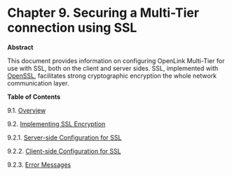 <div id="mt_uda52ssl" class="chapter">

<div class="titlepage">

<div>

<div>

# Chapter 9. Securing a Multi-Tier connection using SSL

</div>

<div>

<div class="abstract">

**Abstract**

This document provides information on configuring OpenLink Multi-Tier
for use with SSL, both on the client and server sides. SSL, implemented
with
<a href="http://www.openssl.org" class="ulink" target="_top">OpenSSL</a>,
facilitates strong cryptographic encryption the whole network
communication layer.

</div>

</div>

</div>

</div>

<div class="toc">

**Table of Contents**

<span class="section">9.1. [Overview](mt_ssloverview.html)</span>

<span class="section">9.2. [Implementing SSL
Encryption](mt_sslimplementation.html)</span>

<span class="section">9.2.1. [Server-side Configuration for
SSL](mt_sslimplementation.html#mt_sslserverside)</span>

<span class="section">9.2.2. [Client-side Configuration for
SSL](mt_sslimplementation.html#mt_sslclientside)</span>

<span class="section">9.2.3. [Error
Messages](mt_sslimplementation.html#mt_sslpossibleerrors)</span>

</div>

</div>
